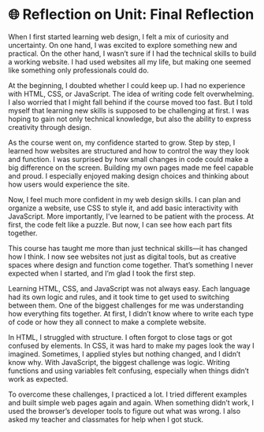 # 🌐 Reflection on Unit: Final Reflection

When I first started learning web design, I felt a mix of curiosity and uncertainty. On one hand, I was excited to explore something new and practical. On the other hand, I wasn’t sure if I had the technical skills to build a working website. I had used websites all my life, but making one seemed like something only professionals could do.

At the beginning, I doubted whether I could keep up. I had no experience with HTML, CSS, or JavaScript. The idea of writing code felt overwhelming. I also worried that I might fall behind if the course moved too fast. But I told myself that learning new skills is supposed to be challenging at first. I was hoping to gain not only technical knowledge, but also the ability to express creativity through design.

As the course went on, my confidence started to grow. Step by step, I learned how websites are structured and how to control the way they look and function. I was surprised by how small changes in code could make a big difference on the screen. Building my own pages made me feel capable and proud. I especially enjoyed making design choices and thinking about how users would experience the site.

Now, I feel much more confident in my web design skills. I can plan and organize a website, use CSS to style it, and add basic interactivity with JavaScript. More importantly, I’ve learned to be patient with the process. At first, the code felt like a puzzle. But now, I can see how each part fits together.

This course has taught me more than just technical skills—it has changed how I think. I now see websites not just as digital tools, but as creative spaces where design and function come together. That’s something I never expected when I started, and I’m glad I took the first step.

Learning HTML, CSS, and JavaScript was not always easy. Each language had its own logic and rules, and it took time to get used to switching between them. One of the biggest challenges for me was understanding how everything fits together. At first, I didn’t know where to write each type of code or how they all connect to make a complete website.

In HTML, I struggled with structure. I often forgot to close tags or got confused by elements. In CSS, it was hard to make my pages look the way I imagined. Sometimes, I applied styles but nothing changed, and I didn’t know why. With JavaScript, the biggest challenge was logic. Writing functions and using variables felt confusing, especially when things didn’t work as expected.

To overcome these challenges, I practiced a lot. I tried different examples and built simple web pages again and again. When something didn’t work, I used the browser’s developer tools to figure out what was wrong. I also asked my teacher and classmates for help when I got stuck.
